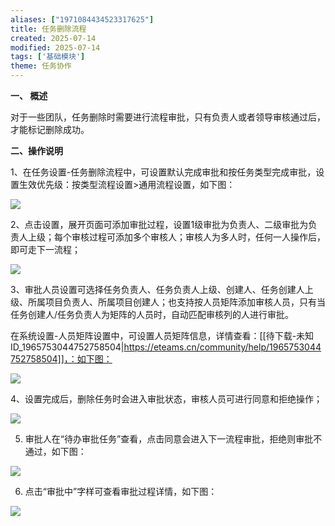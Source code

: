 ```yaml
---
aliases: ["1971084434523317625"]
title: 任务删除流程
created: 2025-07-14
modified: 2025-07-14
tags: ['基础模块']
theme: 任务协作
---
```


**一、 概述**

对于一些团队，任务删除时需要进行流程审批，只有负责人或者领导审核通过后，才能标记删除成功。

**二、操作说明**

1、在任务设置-任务删除流程中，可设置默认完成审批和按任务类型完成审批，设置生效优先级：按类型流程设置>通用流程设置，如下图：

![](https://myhelpdoc.oss-cn-heyuan.aliyuncs.com/mdimages/f05b8b9b1e6f67de873d89cf478399dd.jpg)

2、点击设置，展开页面可添加审批过程，设置1级审批为负责人、二级审批为负责人上级；每个审核过程可添加多个审核人；审核人为多人时，任何一人操作后，即可走下一流程；

![](https://myhelpdoc.oss-cn-heyuan.aliyuncs.com/mdimages/9ab471bd4eb85c9fd45ae955e40f011a.jpg)

3、审批人员设置可选择任务负责人、任务负责人上级、创建人、任务创建人上级、所属项目负责人、所属项目创建人；也支持按人员矩阵添加审核人员，只有当任务创建人/任务负责人为矩阵的人员时，自动匹配审核列的人进行审批。

在系统设置-人员矩阵设置中，可设置人员矩阵信息，详情查看：[[待下载-未知ID_1965753044752758504|https://eteams.cn/community/help/1965753044752758504]]，：如下图：

![](https://myhelpdoc.oss-cn-heyuan.aliyuncs.com/mdimages/002816101edb1559dbfcdccaa84f6623.jpg)

4、设置完成后，删除任务时会进入审批状态，审核人员可进行同意和拒绝操作；

![](https://myhelpdoc.oss-cn-heyuan.aliyuncs.com/mdimages/3647230faa48ced30067ba9c0adca7ab.jpg)

5. 审批人在“待办审批任务”查看，点击同意会进入下一流程审批，拒绝则审批不通过，如下图：

![](https://myhelpdoc.oss-cn-heyuan.aliyuncs.com/mdimages/43e728d932019b7012d6fb4124046c26.jpg)

6. 点击“审批中”字样可查看审批过程详情，如下图：

![](https://myhelpdoc.oss-cn-heyuan.aliyuncs.com/mdimages/81c5b4ca96d321e20612ea24b18ed2dd.jpg)

